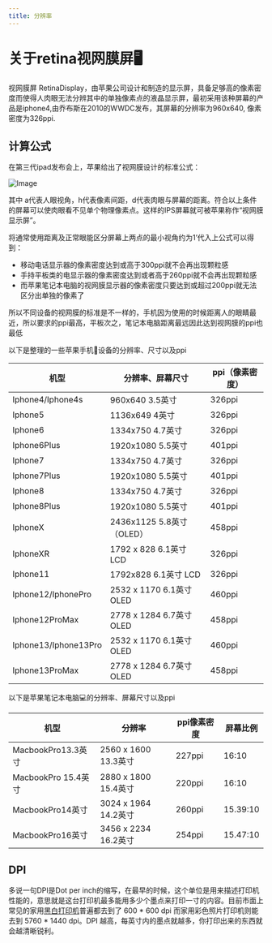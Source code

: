 ```yaml
---
title: 分辨率
---
```

# 关于retina视网膜屏🖥

视网膜屏 RetinaDisplay，由苹果公司设计和制造的显示屏，具备足够高的像素密度而使得人肉眼无法分辨其中的单独像素点的液晶显示屏，最初采用该种屏幕的产品是iphone4,由乔布斯在2010的WWDC发布，其屏幕的分辨率为960x640, 像素密度为326ppi.

## 计算公式

在第三代ipad发布会上，苹果给出了视网膜设计的标准公式：

![Image](https://res.craft.do/user/full/3242453e-de37-8f58-f82c-0e73b3c97098/doc/76B05F53-FED8-4529-BCFF-545CB1498B6D/7DAFD475-C42F-42CF-97F6-2E26629FA279_2/Image)

其中 a代表人眼视角，h代表像素间距，d代表肉眼与屏幕的距离。符合以上条件的屏幕可以使肉眼看不见单个物理像素点。这样的IPS屏幕就可被苹果称作“视网膜显示屏”。

将通常使用距离及正常眼能区分屏幕上两点的最小视角约为1’代入上公式可以得到：

- 移动电话显示器的像素密度达到或高于300ppi就不会再出现颗粒感
- 手持平板类的电显示器的像素密度达到或者高于260ppi就不会再出现颗粒感
- 而苹果笔记本电脑的视网膜显示器的像素密度只要达到或超过200ppi就无法区分出单独的像素了

所以不同设备的视网膜的标准是不一样的，手机因为使用的时候距离人的眼睛最近，所以要求的ppi最高，平板次之，笔记本电脑距离最远因此达到视网膜的ppi也最低

以下是整理的一些苹果手机📱设备的分辨率、尺寸以及ppi

| 机型                   | 分辨率、屏幕尺寸                   | ppi（像素密度） |
| -------------------- | -------------------------- | --------- |
| Iphone4/Iphone4s     | 960x640     3.5英寸          | 326ppi    |
| Iphone5              | 1136x649    4英寸            | 326ppi    |
| Iphone6              | 1334x750    4.7英寸          | 326ppi    |
| Iphone6Plus          | 1920x1080   5.5英寸          | 401ppi    |
| Iphone7              | 1334x750    4.7英寸          | 326ppi    |
| Iphone7Plus          | 1920x1080   5.5英寸          | 401ppi    |
| Iphone8              | 1334x750    4.7英寸          | 326ppi    |
| Iphone8Plus          | 1920x1080   5.5英寸          | 401ppi    |
| IphoneX              | 2436x1125    5.8英寸 （OLED）  | 458ppi    |
| IphoneXR             | 1792 x 828  6.1英寸 LCD      | 326ppi    |
| Iphone11             | 1792x828      6.1英寸 LCD    | 326ppi    |
| Iphone12/IphonePro   | 2532 x 1170   6.1英寸   OLED | 460ppi    |
| Iphone12ProMax       | 2778 x 1284    6.7英寸OLED   | 458ppi    |
| Iphone13/Iphone13Pro | 2532 x 1170    6.1英寸OLED   | 460ppi    |
| Iphone13ProMax       | 2778 x 1284    6.7英寸OLED   | 458ppi    |

以下是苹果笔记本电脑💻的分辨率、屏幕尺寸以及ppi

| 机型                | 分辨率                   | ppi像素密度 | 屏幕比例     |
| ----------------- | --------------------- | ------- | -------- |
| MacbookPro13.3英寸  | 2560 x 1600   13.3英寸  | 227ppi  | 16:10    |
| MacbookPro 15.4英寸 | 2880 x 1800   15.4英寸  | 220ppi  | 16:10    |
| MacbookPro14英寸    | 3024 x 1964    14.2英寸 | 260ppi  | 15.39:10 |
| MacbookPro16英寸    | 3456 x 2234   16.2英寸  | 254ppi  | 15.47:10 |

## DPI

多说一句DPI是Dot per inch的缩写，在最早的时候，这个单位是用来描述打印机性能的，意思就是这台打印机最多能用多少个墨点来打印一寸的内容。目前市面上常见的家用[黑白打印机](https://www.zhihu.com/search?q=%E9%BB%91%E7%99%BD%E6%89%93%E5%8D%B0%E6%9C%BA&search_source=Entity&hybrid_search_source=Entity&hybrid_search_extra=%7B%22sourceType%22%3A%22answer%22%2C%22sourceId%22%3A164301075%7D)普遍都去到了 600 * 600 dpi 而家用彩色照片打印机则能去到 5760 * 1440 dpi。DPI 越高，每英寸内的墨点就越多，你打印出来的东西就会越清晰锐利。

